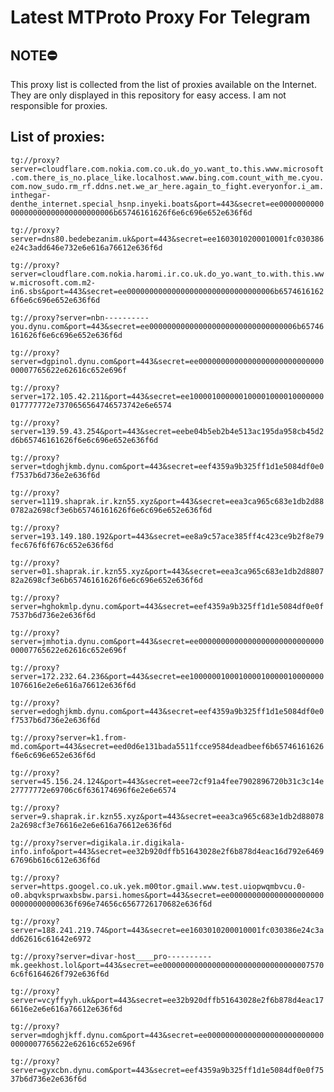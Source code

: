 # Latest MTProto Proxy For Telegram

## NOTE⛔

This proxy list is collected from the list of proxies available on the Internet. They are only displayed in this repository for easy access. I am not responsible for proxies.

## List of proxies:

`tg://proxy?server=cloudflare.com.nokia.com.co.uk.do_yo.want_to.this.www.microsoft.com.there_is_no.place_like.localhost.www.bing.com.count_with_me.cyou.com.now_sudo.rm_rf.ddns.net.we_ar_here.again_to_fight.everyonfor.i_am.inthegar-denthe_internet.special_hsnp.inyeki.boats&port=443&secret=ee000000000000000000000000000000006b65746161626f6e6c696e652e636f6d`

`tg://proxy?server=dns80.bedebezanim.uk&port=443&secret=ee1603010200010001fc030386e24c3add646e732e6e616a76612e636f6d`

`tg://proxy?server=cloudflare.com.nokia.haromi.ir.co.uk.do_yo.want_to.with.this.www.microsoft.com.m2-in6.sbs&port=443&secret=ee000000000000000000000000000000006b65746161626f6e6c696e652e636f6d`

`tg://proxy?server=nbn----------you.dynu.com&port=443&secret=ee000000000000000000000000000000006b65746161626f6e6c696e652e636f6d`

`tg://proxy?server=dgpinol.dynu.com&port=443&secret=ee000000000000000000000000000000007765622e62616c652e696f`

`tg://proxy?server=172.105.42.211&port=443&secret=ee100001000000100001000010000000017777772e7370656564746573742e6e6574`

`tg://proxy?server=139.59.43.254&port=443&secret=eebe04b5eb2b4e513ac195da958cb45d2d6b65746161626f6e6c696e652e636f6d`

`tg://proxy?server=tdoghjkmb.dynu.com&port=443&secret=eef4359a9b325ff1d1e5084df0e0f7537b6d736e2e636f6d`

`tg://proxy?server=1119.shaprak.ir.kzn55.xyz&port=443&secret=eea3ca965c683e1db2d880782a2698cf3e6b65746161626f6e6c696e652e636f6d`

`tg://proxy?server=193.149.180.192&port=443&secret=ee8a9c57ace385ff4c423ce9b2f8e79fec676f6f676c652e636f6d`

`tg://proxy?server=01.shaprak.ir.kzn55.xyz&port=443&secret=eea3ca965c683e1db2d880782a2698cf3e6b65746161626f6e6c696e652e636f6d`

`tg://proxy?server=hghokmlp.dynu.com&port=443&secret=eef4359a9b325ff1d1e5084df0e0f7537b6d736e2e636f6d`

`tg://proxy?server=jmhotia.dynu.com&port=443&secret=ee000000000000000000000000000000007765622e62616c652e696f`

`tg://proxy?server=172.232.64.236&port=443&secret=ee1000000100010000100000100000001076616e2e6e616a76612e636f6d`

`tg://proxy?server=edoghjkmb.dynu.com&port=443&secret=eef4359a9b325ff1d1e5084df0e0f7537b6d736e2e636f6d`

`tg://proxy?server=k1.from-md.com&port=443&secret=eed0d6e131bada5511fcce9584deadbeef6b65746161626f6e6c696e652e636f6d`

`tg://proxy?server=45.156.24.124&port=443&secret=eee72cf91a4fee7902896720b31c3c14e27777772e69706c6f636174696f6e2e6e6574`

`tg://proxy?server=9.shaprak.ir.kzn55.xyz&port=443&secret=eea3ca965c683e1db2d880782a2698cf3e76616e2e6e616a76612e636f6d`

`tg://proxy?server=digikala.ir.digikala-info.info&port=443&secret=ee32b920dffb51643028e2f6b878d4eac16d792e646967696b616c612e636f6d`

`tg://proxy?server=https.googel.co.uk.yek.m00tor.gmail.www.test.uiopwqmbvcu.0-o0.abqvksprwaxbsbw.parsi.homes&port=443&secret=ee00000000000000000000000000000000636f696e74656c6567726170682e636f6d`

`tg://proxy?server=188.241.219.74&port=443&secret=ee1603010200010001fc030386e24c3add62616c61642e6972`

`tg://proxy?server=divar-host____pro----------mk.geekhost.lol&port=443&secret=ee0000000000000000000000000000000075706c6f6164626f792e636f6d`

`tg://proxy?server=vcyffyyh.uk&port=443&secret=ee32b920dffb51643028e2f6b878d4eac176616e2e6e616a76612e636f6d`

`tg://proxy?server=mdoghjkff.dynu.com&port=443&secret=ee000000000000000000000000000000007765622e62616c652e696f`

`tg://proxy?server=gyxcbn.dynu.com&port=443&secret=eef4359a9b325ff1d1e5084df0e0f7537b6d736e2e636f6d`

